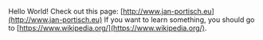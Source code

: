 Hello World! Check out this page: [http://www.jan-portisch.eu](http://www.jan-portisch.eu) If you want to learn something, you should go to [https://www.wikipedia.org/](https://www.wikipedia.org/).